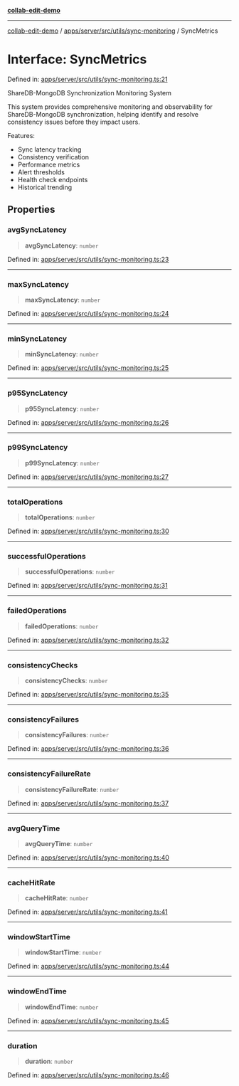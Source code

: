 [**collab-edit-demo**](../../../../../../README.md)

***

[collab-edit-demo](../../../../../../README.md) / [apps/server/src/utils/sync-monitoring](../README.md) / SyncMetrics

# Interface: SyncMetrics

Defined in: [apps/server/src/utils/sync-monitoring.ts:21](https://github.com/austyle-io/pub-sub-demo/blob/facd25f09850fc4e78e94ce267c52e173d869933/apps/server/src/utils/sync-monitoring.ts#L21)

ShareDB-MongoDB Synchronization Monitoring System

This system provides comprehensive monitoring and observability for
ShareDB-MongoDB synchronization, helping identify and resolve consistency
issues before they impact users.

Features:
- Sync latency tracking
- Consistency verification
- Performance metrics
- Alert thresholds
- Health check endpoints
- Historical trending

## Properties

### avgSyncLatency

> **avgSyncLatency**: `number`

Defined in: [apps/server/src/utils/sync-monitoring.ts:23](https://github.com/austyle-io/pub-sub-demo/blob/facd25f09850fc4e78e94ce267c52e173d869933/apps/server/src/utils/sync-monitoring.ts#L23)

***

### maxSyncLatency

> **maxSyncLatency**: `number`

Defined in: [apps/server/src/utils/sync-monitoring.ts:24](https://github.com/austyle-io/pub-sub-demo/blob/facd25f09850fc4e78e94ce267c52e173d869933/apps/server/src/utils/sync-monitoring.ts#L24)

***

### minSyncLatency

> **minSyncLatency**: `number`

Defined in: [apps/server/src/utils/sync-monitoring.ts:25](https://github.com/austyle-io/pub-sub-demo/blob/facd25f09850fc4e78e94ce267c52e173d869933/apps/server/src/utils/sync-monitoring.ts#L25)

***

### p95SyncLatency

> **p95SyncLatency**: `number`

Defined in: [apps/server/src/utils/sync-monitoring.ts:26](https://github.com/austyle-io/pub-sub-demo/blob/facd25f09850fc4e78e94ce267c52e173d869933/apps/server/src/utils/sync-monitoring.ts#L26)

***

### p99SyncLatency

> **p99SyncLatency**: `number`

Defined in: [apps/server/src/utils/sync-monitoring.ts:27](https://github.com/austyle-io/pub-sub-demo/blob/facd25f09850fc4e78e94ce267c52e173d869933/apps/server/src/utils/sync-monitoring.ts#L27)

***

### totalOperations

> **totalOperations**: `number`

Defined in: [apps/server/src/utils/sync-monitoring.ts:30](https://github.com/austyle-io/pub-sub-demo/blob/facd25f09850fc4e78e94ce267c52e173d869933/apps/server/src/utils/sync-monitoring.ts#L30)

***

### successfulOperations

> **successfulOperations**: `number`

Defined in: [apps/server/src/utils/sync-monitoring.ts:31](https://github.com/austyle-io/pub-sub-demo/blob/facd25f09850fc4e78e94ce267c52e173d869933/apps/server/src/utils/sync-monitoring.ts#L31)

***

### failedOperations

> **failedOperations**: `number`

Defined in: [apps/server/src/utils/sync-monitoring.ts:32](https://github.com/austyle-io/pub-sub-demo/blob/facd25f09850fc4e78e94ce267c52e173d869933/apps/server/src/utils/sync-monitoring.ts#L32)

***

### consistencyChecks

> **consistencyChecks**: `number`

Defined in: [apps/server/src/utils/sync-monitoring.ts:35](https://github.com/austyle-io/pub-sub-demo/blob/facd25f09850fc4e78e94ce267c52e173d869933/apps/server/src/utils/sync-monitoring.ts#L35)

***

### consistencyFailures

> **consistencyFailures**: `number`

Defined in: [apps/server/src/utils/sync-monitoring.ts:36](https://github.com/austyle-io/pub-sub-demo/blob/facd25f09850fc4e78e94ce267c52e173d869933/apps/server/src/utils/sync-monitoring.ts#L36)

***

### consistencyFailureRate

> **consistencyFailureRate**: `number`

Defined in: [apps/server/src/utils/sync-monitoring.ts:37](https://github.com/austyle-io/pub-sub-demo/blob/facd25f09850fc4e78e94ce267c52e173d869933/apps/server/src/utils/sync-monitoring.ts#L37)

***

### avgQueryTime

> **avgQueryTime**: `number`

Defined in: [apps/server/src/utils/sync-monitoring.ts:40](https://github.com/austyle-io/pub-sub-demo/blob/facd25f09850fc4e78e94ce267c52e173d869933/apps/server/src/utils/sync-monitoring.ts#L40)

***

### cacheHitRate

> **cacheHitRate**: `number`

Defined in: [apps/server/src/utils/sync-monitoring.ts:41](https://github.com/austyle-io/pub-sub-demo/blob/facd25f09850fc4e78e94ce267c52e173d869933/apps/server/src/utils/sync-monitoring.ts#L41)

***

### windowStartTime

> **windowStartTime**: `number`

Defined in: [apps/server/src/utils/sync-monitoring.ts:44](https://github.com/austyle-io/pub-sub-demo/blob/facd25f09850fc4e78e94ce267c52e173d869933/apps/server/src/utils/sync-monitoring.ts#L44)

***

### windowEndTime

> **windowEndTime**: `number`

Defined in: [apps/server/src/utils/sync-monitoring.ts:45](https://github.com/austyle-io/pub-sub-demo/blob/facd25f09850fc4e78e94ce267c52e173d869933/apps/server/src/utils/sync-monitoring.ts#L45)

***

### duration

> **duration**: `number`

Defined in: [apps/server/src/utils/sync-monitoring.ts:46](https://github.com/austyle-io/pub-sub-demo/blob/facd25f09850fc4e78e94ce267c52e173d869933/apps/server/src/utils/sync-monitoring.ts#L46)
